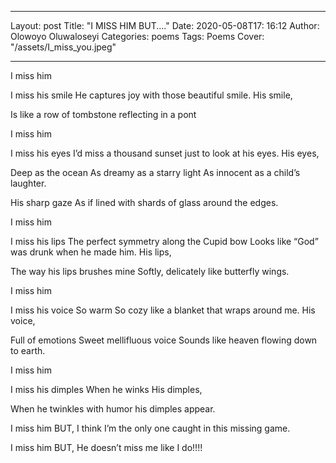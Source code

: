 - - -
Layout: post
Title:     "I MISS HIM BUT...."
Date:       2020-05-08T17: 16:12 
Author:     Olowoyo Oluwaloseyi 
Categories:  poems
Tags:        Poems
Cover: "/assets/I_miss_you.jpeg"
- - -

I miss him

I miss his smile 
He captures joy with those beautiful smile.
His smile,

Is like a row of tombstone reflecting in a pont 

I miss him

I miss his eyes 
I’d miss a thousand sunset just to look at his eyes.
His eyes,

Deep as the ocean 
As dreamy as a starry light
As innocent as a child’s laughter.

His sharp gaze
As if lined with shards of glass around the edges.

I miss him

I miss his lips
The perfect symmetry along the Cupid bow
Looks like “God” was drunk when he made him.
His lips,

The way his lips brushes mine 
Softly, delicately like butterfly wings.

I miss him

I miss his voice 
So warm
So cozy like a blanket that wraps around me.
His voice,

Full of emotions 
Sweet mellifluous voice
Sounds like heaven flowing down to earth.

I miss him

I miss his dimples
When he winks 
His dimples,

When he twinkles with humor his dimples appear.

I miss him BUT,
I think I’m the only one caught in this missing game.

I miss him BUT,
He doesn’t miss me like I do!!!!
